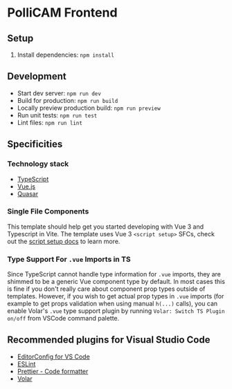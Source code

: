 # PolliCAM Frontend

## Setup

1. Install dependencies: `npm install`

## Development

- Start dev server: `npm run dev`
- Build for production: `npm run build`
- Locally preview production build: `npm run preview`
- Run unit tests: `npm run test`
- Lint files: `npm run lint`

## Specificities

### Technology stack

- [TypeScript](https://www.typescriptlang.org/)
- [Vue.js](https://v3.vuejs.org/)
- [Quasar](https://quasar.dev/)

### Single File Components

This template should help get you started developing with Vue 3 and Typescript in Vite. The template uses Vue 3 `<script setup>` SFCs, check out the [script setup docs](https://v3.vuejs.org/api/sfc-script-setup.html#sfc-script-setup) to learn more.

### Type Support For `.vue` Imports in TS

Since TypeScript cannot handle type information for `.vue` imports, they are shimmed to be a generic Vue component type by default. In most cases this is fine if you don't really care about component prop types outside of templates. However, if you wish to get actual prop types in `.vue` imports (for example to get props validation when using manual `h(...)` calls), you can enable Volar's `.vue` type support plugin by running `Volar: Switch TS Plugin on/off` from VSCode command palette.

## Recommended plugins for Visual Studio Code

- [EditorConfig for VS Code](https://marketplace.visualstudio.com/items?itemName=EditorConfig.EditorConfig)
- [ESLint](https://marketplace.visualstudio.com/items?itemName=dbaeumer.vscode-eslint)
- [Prettier - Code formatter](https://marketplace.visualstudio.com/items?itemName=esbenp.prettier-vscode)
- [Volar](https://marketplace.visualstudio.com/items?itemName=johnsoncodehk.volar)
